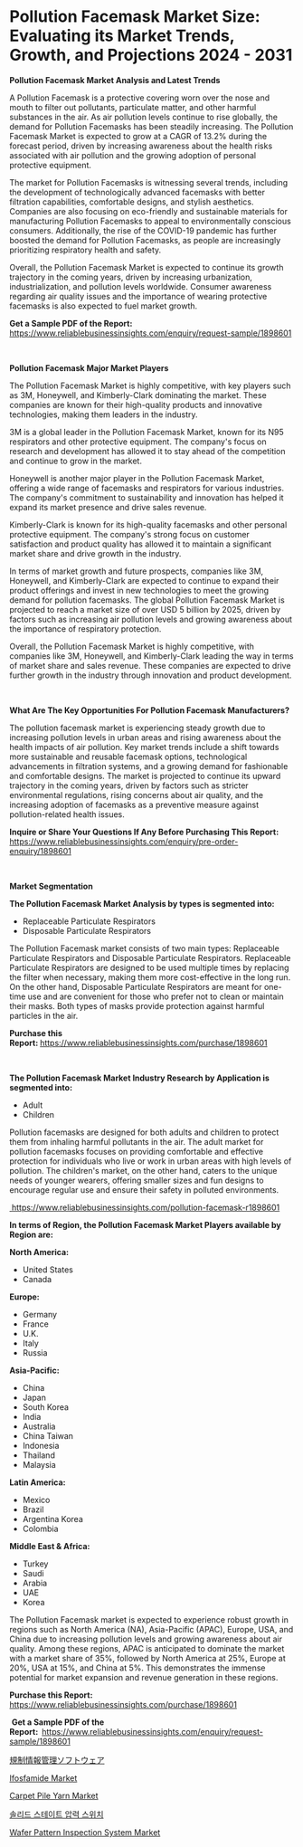 <p><h1>Pollution Facemask Market Size: Evaluating its Market Trends, Growth, and Projections 2024 - 2031</h1></p><p><strong>Pollution Facemask Market Analysis and Latest Trends</strong></p>
<p><p>A Pollution Facemask is a protective covering worn over the nose and mouth to filter out pollutants, particulate matter, and other harmful substances in the air. As air pollution levels continue to rise globally, the demand for Pollution Facemasks has been steadily increasing. The Pollution Facemask Market is expected to grow at a CAGR of 13.2% during the forecast period, driven by increasing awareness about the health risks associated with air pollution and the growing adoption of personal protective equipment.</p><p>The market for Pollution Facemasks is witnessing several trends, including the development of technologically advanced facemasks with better filtration capabilities, comfortable designs, and stylish aesthetics. Companies are also focusing on eco-friendly and sustainable materials for manufacturing Pollution Facemasks to appeal to environmentally conscious consumers. Additionally, the rise of the COVID-19 pandemic has further boosted the demand for Pollution Facemasks, as people are increasingly prioritizing respiratory health and safety.</p><p>Overall, the Pollution Facemask Market is expected to continue its growth trajectory in the coming years, driven by increasing urbanization, industrialization, and pollution levels worldwide. Consumer awareness regarding air quality issues and the importance of wearing protective facemasks is also expected to fuel market growth.</p></p>
<p><strong>Get a Sample PDF of the Report:&nbsp;</strong> <a href="https://www.reliablebusinessinsights.com/enquiry/request-sample/1898601">https://www.reliablebusinessinsights.com/enquiry/request-sample/1898601</a></p>
<p>&nbsp;</p>
<p><strong>Pollution Facemask Major Market Players</strong></p>
<p><p>The Pollution Facemask Market is highly competitive, with key players such as 3M, Honeywell, and Kimberly-Clark dominating the market. These companies are known for their high-quality products and innovative technologies, making them leaders in the industry.</p><p>3M is a global leader in the Pollution Facemask Market, known for its N95 respirators and other protective equipment. The company's focus on research and development has allowed it to stay ahead of the competition and continue to grow in the market.</p><p>Honeywell is another major player in the Pollution Facemask Market, offering a wide range of facemasks and respirators for various industries. The company's commitment to sustainability and innovation has helped it expand its market presence and drive sales revenue.</p><p>Kimberly-Clark is known for its high-quality facemasks and other personal protective equipment. The company's strong focus on customer satisfaction and product quality has allowed it to maintain a significant market share and drive growth in the industry.</p><p>In terms of market growth and future prospects, companies like 3M, Honeywell, and Kimberly-Clark are expected to continue to expand their product offerings and invest in new technologies to meet the growing demand for pollution facemasks. The global Pollution Facemask Market is projected to reach a market size of over USD 5 billion by 2025, driven by factors such as increasing air pollution levels and growing awareness about the importance of respiratory protection.</p><p>Overall, the Pollution Facemask Market is highly competitive, with companies like 3M, Honeywell, and Kimberly-Clark leading the way in terms of market share and sales revenue. These companies are expected to drive further growth in the industry through innovation and product development.</p></p>
<p>&nbsp;</p>
<p><strong>What Are The Key Opportunities For Pollution Facemask Manufacturers?</strong></p>
<p><p>The pollution facemask market is experiencing steady growth due to increasing pollution levels in urban areas and rising awareness about the health impacts of air pollution. Key market trends include a shift towards more sustainable and reusable facemask options, technological advancements in filtration systems, and a growing demand for fashionable and comfortable designs. The market is projected to continue its upward trajectory in the coming years, driven by factors such as stricter environmental regulations, rising concerns about air quality, and the increasing adoption of facemasks as a preventive measure against pollution-related health issues.</p></p>
<p><strong>Inquire or Share Your Questions If Any Before Purchasing This Report:</strong> <a href="https://www.reliablebusinessinsights.com/enquiry/pre-order-enquiry/1898601">https://www.reliablebusinessinsights.com/enquiry/pre-order-enquiry/1898601</a></p>
<p>&nbsp;</p>
<p><strong>Market Segmentation</strong></p>
<p><strong>The Pollution Facemask Market Analysis by types is segmented into:</strong></p>
<p><ul><li>Replaceable Particulate Respirators</li><li>Disposable Particulate Respirators</li></ul></p>
<p><p>The Pollution Facemask market consists of two main types: Replaceable Particulate Respirators and Disposable Particulate Respirators. Replaceable Particulate Respirators are designed to be used multiple times by replacing the filter when necessary, making them more cost-effective in the long run. On the other hand, Disposable Particulate Respirators are meant for one-time use and are convenient for those who prefer not to clean or maintain their masks. Both types of masks provide protection against harmful particles in the air.</p></p>
<p><strong>Purchase this Report:&nbsp;</strong><a href="https://www.reliablebusinessinsights.com/purchase/1898601">https://www.reliablebusinessinsights.com/purchase/1898601</a></p>
<p>&nbsp;</p>
<p><strong>The Pollution Facemask Market Industry Research by Application is segmented into:</strong></p>
<p><ul><li>Adult</li><li>Children</li></ul></p>
<p><p>Pollution facemasks are designed for both adults and children to protect them from inhaling harmful pollutants in the air. The adult market for pollution facemasks focuses on providing comfortable and effective protection for individuals who live or work in urban areas with high levels of pollution. The children's market, on the other hand, caters to the unique needs of younger wearers, offering smaller sizes and fun designs to encourage regular use and ensure their safety in polluted environments.</p></p>
<p><a href="https://www.reliablebusinessinsights.com/pollution-facemask-r1898601">&nbsp;https://www.reliablebusinessinsights.com/pollution-facemask-r1898601</a></p>
<p><strong>In terms of Region, the Pollution Facemask Market Players available by Region are:</strong></p>
<p>
    <p> <strong> North America: </strong>
        <ul>
            <li>United States</li>
            <li>Canada</li>
        </ul>
        </p> 
    <p> <strong> Europe: </strong>
        <ul>
            <li>Germany</li>
            <li>France</li>
            <li>U.K.</li>
            <li>Italy</li>
            <li>Russia</li>
        </ul>
        </p> 
    <p> <strong> Asia-Pacific: </strong>
        <ul>
            <li>China</li>
            <li>Japan</li>
            <li>South Korea</li>
            <li>India</li>
            <li>Australia</li>
            <li>China Taiwan</li>
            <li>Indonesia</li>
            <li>Thailand</li>
            <li>Malaysia</li>
        </ul>
        </p> 
    <p> <strong> Latin America: </strong>
        <ul>
            <li>Mexico</li>
            <li>Brazil</li>
            <li>Argentina Korea</li>
            <li>Colombia</li>
        </ul>
        </p> 
    <p> <strong> Middle East & Africa: </strong>
        <ul>
            <li>Turkey</li>
            <li>Saudi</li>
            <li>Arabia</li>
            <li>UAE</li>
            <li>Korea</li>
        </ul>
    </p>
    </p>
<p><p>The Pollution Facemask market is expected to experience robust growth in regions such as North America (NA), Asia-Pacific (APAC), Europe, USA, and China due to increasing pollution levels and growing awareness about air quality. Among these regions, APAC is anticipated to dominate the market with a market share of 35%, followed by North America at 25%, Europe at 20%, USA at 15%, and China at 5%. This demonstrates the immense potential for market expansion and revenue generation in these regions.</p></p>
<p><strong>Purchase this Report: </strong><a href="https://www.reliablebusinessinsights.com/purchase/1898601">https://www.reliablebusinessinsights.com/purchase/1898601</a></p>
<p>&nbsp;<strong>Get a Sample PDF of the Report:&nbsp;&nbsp;</strong><a href="https://www.reliablebusinessinsights.com/enquiry/request-sample/1898601">https://www.reliablebusinessinsights.com/enquiry/request-sample/1898601</a></p>
<p><strong></strong></p>
<p><p><a href="https://github.com/luffiazaza/Market-Research-Report-List-2/blob/main/44216146000.md">規制情報管理ソフトウェア</a></p><p><a href="https://issuu.com/reportprime-2/docs/ifosfamide-market-size-2030.pptx">Ifosfamide Market</a></p><p><a href="https://github.com/sarohimweaach77/Market-Research-Report-List-1/blob/main/carpet-pile-yarn-market.md">Carpet Pile Yarn Market</a></p><p><a href="https://github.com/PhilToryphy7876567/Market-Research-Report-List-2/blob/main/137256110601.md">솔리드 스테이트 압력 스위치</a></p><p><a href="https://github.com/nigngrjl95/Market-Research-Report-List-1/blob/main/wafer-pattern-inspection-system-market.md">Wafer Pattern Inspection System Market</a></p></p>